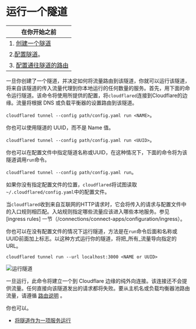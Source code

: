 # 运行一个隧道

|在你开始之前 |
|---|
| 1. [创建一个隧道](/connections/connect-apps/creat-tunnel) | 2.
| 2.[配置隧道](/connections/connect-apps/configuration)。
| 3. [配置通往隧道的路由](/connections/connect-apps/routing-to-tunnel) | 4.

一旦你创建了一个隧道，并决定如何将流量路由到该隧道，你就可以运行该隧道，将来自该隧道的传入流量代理到你本地运行的任何数量的服务。首先，用下面的命令运行隧道。该命令将使用所提供的配置，将`cloudflared`连接到Cloudflare的边缘。流量将根据 DNS 或负载平衡器的设置路由到该隧道。

`cloudflared tunnel --config path/config.yaml run <NAME>`。

你也可以使用隧道的 UUID，而不是 Name 值。

`cloudflared tunnel --config path/config.yaml run <UUID>`。

你也可以在配置文件中指定隧道名称或UUID，在这种情况下，下面的命令将为该隧道调用`run`命令。

`cloudflared tunnel --config path/config.yaml run`。

如果你没有指定配置文件的位置，`cloudflared`将试图读取`~/.cloudflared/config.yaml`中的配置文件。

当`cloudflared`收到来自互联网的HTTP请求时，它会将传入的请求与配置文件中的入口规则相匹配。入站规则指定哪些流量应该进入哪些本地服务。参见 [ingress rules] 一节（/connections/connect-apps/configuration/ingress）。

你也可以在没有配置文件的情况下运行隧道，方法是在`run`命令后面和名称或UUID前面加上标志。以这种方式运行你的隧道，将把_所有_流量导向指定的URL。

`cloudflared tunnel run --url localhost:3000 <NAME or UUID>`

![运行隧道](./././static/documentation/connections/connect-apps/create-tunnel/rt1.png)

一旦运行，此命令将建立一个到 Cloudflare 边缘的纯外向连接。该连接还不会提供流量。任何直接向该隧道发出的请求都将失败。要从主机名或负载均衡器池路由流量，请遵循 [路由说明](.../routing-to-tunnel) 。

你也可以。
* [将隧道作为一项服务运行](/connections/connect-apps/run-tunnel/run-as-service)